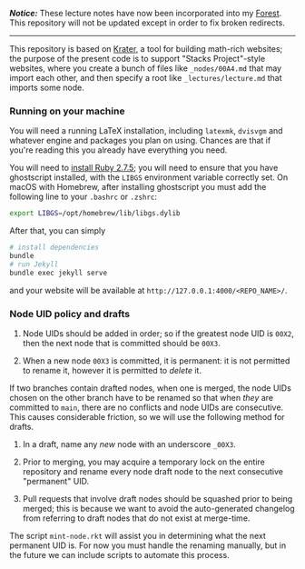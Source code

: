 ***Notice:*** These lecture notes have now been incorporated into my [Forest](https://github.com/jonsterling/forest). This repository will not be updated except in order to fix broken redirects.

-----

This repository is based on [Krater](https://github.com/paolobrasolin/krater),
a tool for building math-rich websites; the purpose of the present code is to
support "Stacks Project"-style websites, where you create a bunch of files like
`_nodes/00A4.md` that may import each other, and then specify a root like
`_lectures/lecture.md` that imports some node.

### Running on your machine

You will need a running LaTeX installation, including `latexmk`, `dvisvgm` and whatever engine and packages you plan on using.
Chances are that if you're reading this you already have everything you need.

You will need to [install Ruby 2.7.5][ruby-install-url]; you will need to ensure that
you have ghostscript installed, with the `LIBGS` environment variable correctly
set. On macOS with Homebrew, after installing ghostscript you must add the
following line to your `.bashrc` or `.zshrc`:

```bash
export LIBGS=/opt/homebrew/lib/libgs.dylib
```

After that, you can simply

```bash
# install dependencies
bundle
# run Jekyll
bundle exec jekyll serve
```

and your website will be available at `http://127.0.0.1:4000/<REPO_NAME>/`.

[ruby-install-url]: https://www.ruby-lang.org/it/documentation/installation/


### Node UID policy and drafts

1. Node UIDs should be added in order; so if the greatest node UID is `00X2`,
   then the next node that is committed should be `00X3`.

2. When a new node `00X3` is committed, it is permanent: it is not permitted to
   rename it, however it is permitted to *delete* it.

If two branches contain drafted nodes, when one is merged, the node UIDs chosen
on the other branch have to be renamed so that when *they* are committed to
`main`, there are no conflicts and node UIDs are consecutive. This causes
considerable friction, so we will use the following method for drafts.

1. In a draft, name any *new* node with an underscore `_00X3`.

2. Prior to merging, you may acquire a temporary lock on the entire repository
   and rename every node draft node to the next consecutive "permanent" UID.

3. Pull requests that involve draft nodes should be squashed prior to being
   merged; this is because we want to avoid the auto-generated changelog from
   referring to draft nodes that do not exist at merge-time.

The script `mint-node.rkt` will assist you in determining what the next
permanent UID is. For now you must handle the renaming manually, but in the
future we can include scripts to automate this process.
